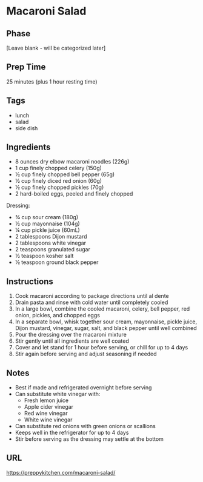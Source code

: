# Macaroni Salad

## Phase
[Leave blank - will be categorized later]

## Prep Time
25 minutes (plus 1 hour resting time)

## Tags
- lunch
- salad
- side dish

## Ingredients
- 8 ounces dry elbow macaroni noodles (226g)
- 1 cup finely chopped celery (150g)
- ½ cup finely chopped bell pepper (65g)
- ½ cup finely diced red onion (60g)
- ½ cup finely chopped pickles (70g)
- 2 hard-boiled eggs, peeled and finely chopped

Dressing:
- ¾ cup sour cream (180g)
- ½ cup mayonnaise (104g)
- ¼ cup pickle juice (60mL)
- 2 tablespoons Dijon mustard
- 2 tablespoons white vinegar
- 2 teaspoons granulated sugar
- ½ teaspoon kosher salt
- ½ teaspoon ground black pepper

## Instructions
1. Cook macaroni according to package directions until al dente
2. Drain pasta and rinse with cold water until completely cooled
3. In a large bowl, combine the cooled macaroni, celery, bell pepper, red onion, pickles, and chopped eggs
4. In a separate bowl, whisk together sour cream, mayonnaise, pickle juice, Dijon mustard, vinegar, sugar, salt, and black pepper until well combined
5. Pour the dressing over the macaroni mixture
6. Stir gently until all ingredients are well coated
7. Cover and let stand for 1 hour before serving, or chill for up to 4 days
8. Stir again before serving and adjust seasoning if needed

## Notes
- Best if made and refrigerated overnight before serving
- Can substitute white vinegar with:
  - Fresh lemon juice
  - Apple cider vinegar
  - Red wine vinegar
  - White wine vinegar
- Can substitute red onions with green onions or scallions
- Keeps well in the refrigerator for up to 4 days
- Stir before serving as the dressing may settle at the bottom

## URL
https://preppykitchen.com/macaroni-salad/
